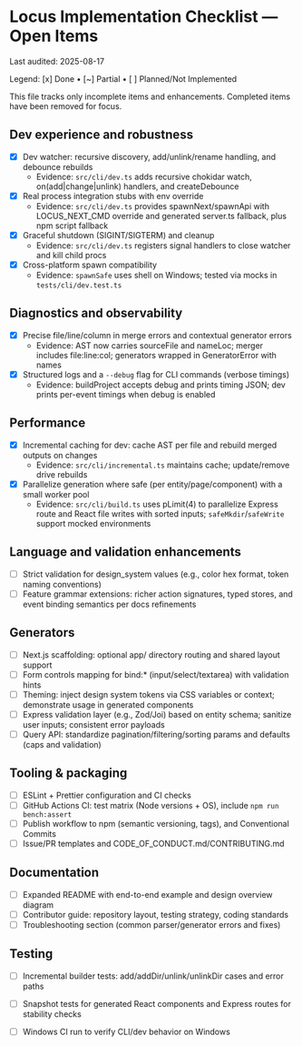 # Locus Implementation Checklist — Open Items

Last audited: 2025-08-17

Legend: [x] Done • [~] Partial • [ ] Planned/Not Implemented

This file tracks only incomplete items and enhancements. Completed items have been removed for focus.

## Dev experience and robustness
- [x] Dev watcher: recursive discovery, add/unlink/rename handling, and debounce rebuilds
  - Evidence: `src/cli/dev.ts` adds recursive chokidar watch, on(add|change|unlink) handlers, and createDebounce
- [x] Real process integration stubs with env override
  - Evidence: `src/cli/dev.ts` provides spawnNext/spawnApi with LOCUS_NEXT_CMD override and generated server.ts fallback, plus npm script fallback
- [x] Graceful shutdown (SIGINT/SIGTERM) and cleanup
  - Evidence: `src/cli/dev.ts` registers signal handlers to close watcher and kill child procs
- [x] Cross-platform spawn compatibility
  - Evidence: `spawnSafe` uses shell on Windows; tested via mocks in `tests/cli/dev.test.ts`

## Diagnostics and observability
- [x] Precise file/line/column in merge errors and contextual generator errors
  - Evidence: AST now carries sourceFile and nameLoc; merger includes file:line:col; generators wrapped in GeneratorError with names
- [x] Structured logs and a `--debug` flag for CLI commands (verbose timings)
  - Evidence: buildProject accepts debug and prints timing JSON; dev prints per-event timings when debug is enabled

## Performance
- [x] Incremental caching for dev: cache AST per file and rebuild merged outputs on changes
  - Evidence: `src/cli/incremental.ts` maintains cache; update/remove drive rebuilds
- [x] Parallelize generation where safe (per entity/page/component) with a small worker pool
  - Evidence: `src/cli/build.ts` uses pLimit(4) to parallelize Express route and React file writes with sorted inputs; `safeMkdir`/`safeWrite` support mocked environments

## Language and validation enhancements
- [ ] Strict validation for design_system values (e.g., color hex format, token naming conventions)
- [ ] Feature grammar extensions: richer action signatures, typed stores, and event binding semantics per docs refinements

## Generators
- [ ] Next.js scaffolding: optional app/ directory routing and shared layout support
- [ ] Form controls mapping for bind:* (input/select/textarea) with validation hints
- [ ] Theming: inject design system tokens via CSS variables or context; demonstrate usage in generated components
- [ ] Express validation layer (e.g., Zod/Joi) based on entity schema; sanitize user inputs; consistent error payloads
- [ ] Query API: standardize pagination/filtering/sorting params and defaults (caps and validation)

## Tooling & packaging
- [ ] ESLint + Prettier configuration and CI checks
- [ ] GitHub Actions CI: test matrix (Node versions + OS), include `npm run bench:assert`
- [ ] Publish workflow to npm (semantic versioning, tags), and Conventional Commits
- [ ] Issue/PR templates and CODE_OF_CONDUCT.md/CONTRIBUTING.md

## Documentation
- [ ] Expanded README with end-to-end example and design overview diagram
- [ ] Contributor guide: repository layout, testing strategy, coding standards
- [ ] Troubleshooting section (common parser/generator errors and fixes)

## Testing
- [ ] Incremental builder tests: add/addDir/unlink/unlinkDir cases and error paths
- [ ] Snapshot tests for generated React components and Express routes for stability checks
- [ ] Windows CI run to verify CLI/dev behavior on Windows

